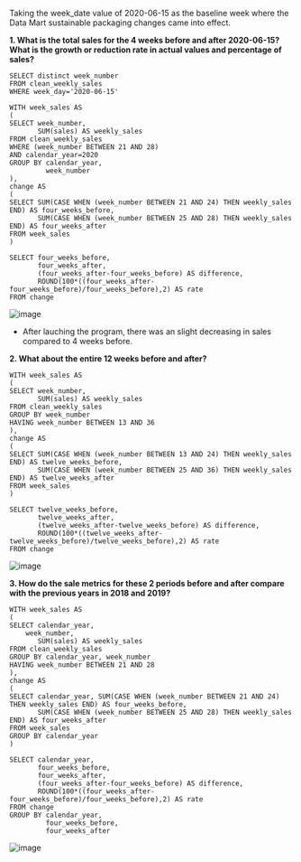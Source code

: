 Taking the week_date value of 2020-06-15 as the baseline week where the Data Mart sustainable packaging changes came into effect.

__1. What is the total sales for the 4 weeks before and after 2020-06-15? What is the growth or reduction rate in actual values and percentage of sales?__
```
SELECT distinct week_number
FROM clean_weekly_sales                 
WHERE week_day='2020-06-15'    

WITH week_sales AS 
(
SELECT week_number, 
       SUM(sales) AS weekly_sales
FROM clean_weekly_sales                                    
WHERE (week_number BETWEEN 21 AND 28)
AND calendar_year=2020
GROUP BY calendar_year,
         week_number                                   
),                                  
change AS
(                                  
SELECT SUM(CASE WHEN (week_number BETWEEN 21 AND 24) THEN weekly_sales END) AS four_weeks_before, 
       SUM(CASE WHEN (week_number BETWEEN 25 AND 28) THEN weekly_sales END) AS four_weeks_after 
FROM week_sales
)                 
                                  
SELECT four_weeks_before, 
       four_weeks_after, 
       (four_weeks_after-four_weeks_before) AS difference,
       ROUND(100*((four_weeks_after-four_weeks_before)/four_weeks_before),2) AS rate
FROM change     
```
![image](https://user-images.githubusercontent.com/89729029/136660748-74ecb214-e012-4734-ac19-7918ac0ecbf0.png)

- After lauching the program, there was an slight decreasing in sales compared to 4 weeks before.

__2. What about the entire 12 weeks before and after?__
```
WITH week_sales AS 
(
SELECT week_number, 
       SUM(sales) AS weekly_sales
FROM clean_weekly_sales                                    
GROUP BY week_number                                   
HAVING week_number BETWEEN 13 AND 36
),                                  
change AS
(                                  
SELECT SUM(CASE WHEN (week_number BETWEEN 13 AND 24) THEN weekly_sales END) AS twelve_weeks_before, 
       SUM(CASE WHEN (week_number BETWEEN 25 AND 36) THEN weekly_sales END) AS twelve_weeks_after 
FROM week_sales
)                 
                                  
SELECT twelve_weeks_before, 
       twelve_weeks_after, 
       (twelve_weeks_after-twelve_weeks_before) AS difference,
       ROUND(100*((twelve_weeks_after-twelve_weeks_before)/twelve_weeks_before),2) AS rate
FROM change                                    
```
![image](https://user-images.githubusercontent.com/89729029/136660332-df5afd05-caef-4da6-8bda-ba3855bbc1d8.png)

__3. How do the sale metrics for these 2 periods before and after compare with the previous years in 2018 and 2019?__
```
WITH week_sales AS 
(
SELECT calendar_year,
  	week_number, 
       SUM(sales) AS weekly_sales
FROM clean_weekly_sales                                    
GROUP BY calendar_year, week_number                                   
HAVING week_number BETWEEN 21 AND 28
),                                  
change AS
(                                  
SELECT calendar_year, SUM(CASE WHEN (week_number BETWEEN 21 AND 24) THEN weekly_sales END) AS four_weeks_before, 
       SUM(CASE WHEN (week_number BETWEEN 25 AND 28) THEN weekly_sales END) AS four_weeks_after 
FROM week_sales
GROUP BY calendar_year
)                 
                                  
SELECT calendar_year,
       four_weeks_before, 
       four_weeks_after, 
       (four_weeks_after-four_weeks_before) AS difference,
       ROUND(100*((four_weeks_after-four_weeks_before)/four_weeks_before),2) AS rate
FROM change
GROUP BY calendar_year, 
         four_weeks_before, 
         four_weeks_after
```
![image](https://user-images.githubusercontent.com/89729029/136660620-126e3cc2-56e8-4cb6-93b3-5bdf0f639dc7.png)
